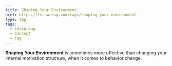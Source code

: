 ```yaml
---
title: Shaping Your Environment
href: https://lesswrong.com/tags/shaping-your-environment
type: tag
tags:
  - LessWrong
  - Concept
  - Tag
---
```


**Shaping Your Environment** is sometimes more effective than changing your internal motivation structure, when it comes to behavior change.